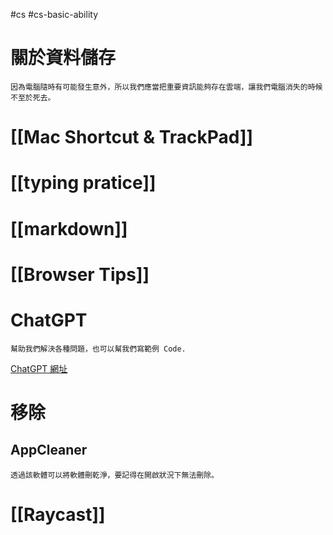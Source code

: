 #cs #cs-basic-ability 

# 關於資料儲存
	因為電腦隨時有可能發生意外，所以我們應當把重要資訊能夠存在雲端，讓我們電腦消失的時候不至於死去。
# [[Mac Shortcut & TrackPad]]
# [[typing pratice]]
# [[markdown]]
# [[Browser Tips]]
# ChatGPT
	幫助我們解決各種問題，也可以幫我們寫範例 Code.
[ChatGPT 網址](https://chat.openai.com/chat)
# 移除
## AppCleaner
	透過該軟體可以將軟體刪乾淨，要記得在開啟狀況下無法刪除。
# [[Raycast]]
